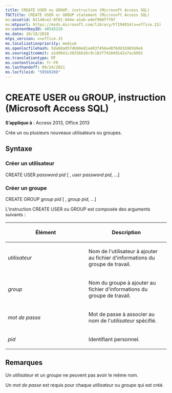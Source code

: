 ```yaml
---
title: CREATE USER ou GROUP, instruction (Microsoft Access SQL)
TOCTitle: CREATE USER or GROUP statement (Microsoft Access SQL)
ms:assetid: 62148ce2-0f81-944e-a1ab-edef990fff9f
ms:mtpsurl: https://msdn.microsoft.com/library/Ff194914(v=office.15)
ms:contentKeyID: 48545229
ms.date: 10/18/2018
mtps_version: v=office.15
ms.localizationpriority: medium
ms.openlocfilehash: 5da68a0574bb0e81a403f456e48f6dd1b965b9e6
ms.sourcegitcommit: a1d9041c20256616c9c183f7d1049142a7ac6991
ms.translationtype: MT
ms.contentlocale: fr-FR
ms.lasthandoff: 09/24/2021
ms.locfileid: "59569208"
---
```

# <a name="create-user-or-group-statement-microsoft-access-sql"></a>CREATE USER ou GROUP, instruction (Microsoft Access SQL)

**S’applique à** : Access 2013, Office 2013

Crée un ou plusieurs nouveaux utilisateurs ou groupes.

## <a name="syntax"></a>Syntaxe

### <a name="create-a-user"></a>Créer un utilisateur

CREATE USER *password* *pid* \[ , *user* *password pid*, ...\]

### <a name="create-a-group"></a>Créer un groupe

CREATE GROUP *group* *pid* \[ , *group* *pid*, ...\]

L'instruction CREATE USER ou GROUP est composée des arguments suivants :

<table>
<colgroup>
<col style="width: 50%" />
<col style="width: 50%" />
</colgroup>
<thead>
<tr class="header">
<th><p>Élément</p></th>
<th><p>Description</p></th>
</tr>
</thead>
<tbody>
<tr class="odd">
<td><p><em>utilisateur</em></p></td>
<td><p>Nom de l'utilisateur à ajouter au fichier d'informations du groupe de travail.</p></td>
</tr>
<tr class="even">
<td><p><em>group</em></p></td>
<td><p>Nom du groupe à ajouter au fichier d'informations du groupe de travail.</p></td>
</tr>
<tr class="odd">
<td><p><em>mot de passe</em></p></td>
<td><p>Mot de passe à associer au nom de l'<em>utilisateur</em> spécifié.</p></td>
</tr>
<tr class="even">
<td><p><em>pid</em></p></td>
<td><p>Identifiant personnel.</p></td>
</tr>
</tbody>
</table>


## <a name="remarks"></a>Remarques

Un *utilisateur* et un *groupe* ne peuvent pas avoir le même nom.

Un *mot de passe* est requis pour chaque *utilisateur* ou *groupe* qui est créé.

